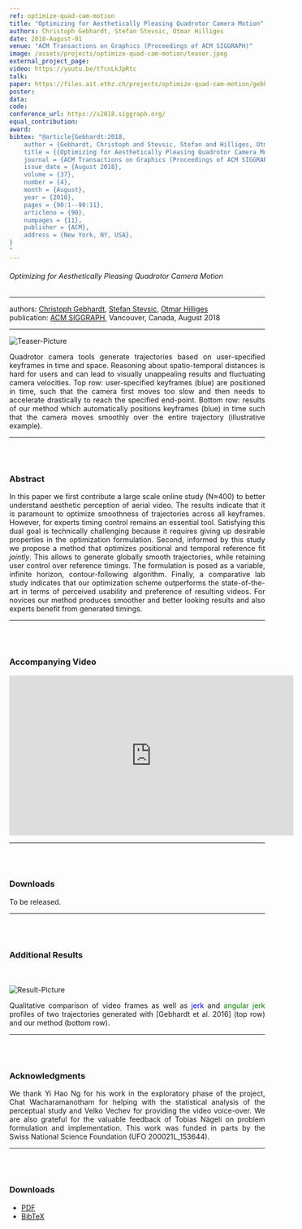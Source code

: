 ```yaml
---
ref: optimize-quad-cam-motion
title: "Optimizing for Aesthetically Pleasing Quadrotor Camera Motion"
authors: Christoph Gebhardt, Stefan Stevsic, Otmar Hilliges
date: 2018-August-01
venue: "ACM Transactions on Graphics (Proceedings of ACM SIGGRAPH)"
image: /assets/projects/optimize-quad-cam-motion/teaser.jpeg
external_project_page: 
video: https://youtu.be/tfcnLkJpRtc
talk: 
paper: https://files.ait.ethz.ch/projects/optimize-quad-cam-motion/gebhardt2018.pdf
poster: 
data: 
code: 
conference_url: https://s2018.siggraph.org/
equal_contribution: 
award: 
bibtex: "@article{Gebhardt:2018,
	author = {Gebhardt, Christoph and Stevsic, Stefan and Hilliges, Otmar},
	title = {{Optimizing for Aesthetically Pleasing Quadrotor Camera Motion}},
	journal = {ACM Transactions on Graphics (Proceedings of ACM SIGGRAPH)},
	issue_date = {August 2018},
	volume = {37},
	number = {4},
	month = {August},
	year = {2018},
	pages = {90:1--90:11},
	articleno = {90},
	numpages = {11},
	publisher = {ACM},
	address = {New York, NY, USA},
}
"
---
```


<h6> Optimizing for Aesthetically Pleasing Quadrotor Camera Motion </h6>
<hr />

<div class="fullcol">
    <div class="teaser-info-projectpage">
            <span class="normalcap">authors:</span>
            <span class="authorcap">
                <nobr><a href="/people/gebhardt/" title="Christoph Gebhardt">Christoph Gebhardt</a>, </nobr>
                <nobr><a href="/people/stevsics/" title="Stefan Stevsic">Stefan Stevsic</a>, </nobr>
                <nobr><a href="/people/hilliges/" title="Otmar Hilliges">Otmar Hilliges</a> </nobr>
            </span>
            <br/>
            <span class="normalcap"><nobr>publication: </nobr></span>
            <span class="authorcap">
                <a class="a-text-ext" href="https://s2018.siggraph.org/" title="ACM SIGGRAPH">ACM SIGGRAPH</a>, Vancouver, Canada, August 2018
            </span>
        <hr />
    </div>
</div>

<div class="fullcol">
    <img class="fullcol" src="<?php ait_root_dir();?>projects/2018/optimize-quad-cam-motion/teaser.png" alt="Teaser-Picture" />
    <div class="fullcol">
        <p align="justify">
            <span class="figurecap">
            Quadrotor camera tools generate trajectories based on user-specified keyframes in time and space. Reasoning about spatio-temporal distances is hard
            for users and can lead to visually unappealing results and fluctuating camera velocities. Top row: user-specified keyframes (blue) are positioned in time, such
            that the camera first moves too slow and then needs to accelerate drastically to reach the specified end-point. Bottom row: results of our method which
            automatically positions keyframes (blue) in time such that the camera moves smoothly over the entire trajectory (illustrative example).
            </span>
        </p>
        <hr />
        <br/>
        <br/>
    </div>
</div>

<div class="fullcol">
    <h3>Abstract</h3>
    <p align="justify">
    In this paper we first contribute a large scale online study (N&asymp;400) to better understand aesthetic perception of aerial video.
    The results indicate that it is paramount to optimize smoothness of trajectories across all keyframes. However, for experts timing control remains an essential tool.
    Satisfying this dual goal is technically challenging because it requires giving up desirable properties in the optimization formulation. Second,
    informed by this study we propose a method that optimizes positional and temporal reference fit <i>jointly</i>. This allows to generate globally smooth trajectories, while retaining user control over reference timings. 
    The formulation is posed as a variable, infinite horizon, contour-following algorithm.
    Finally, a comparative lab study indicates that our optimization scheme outperforms the state-of-the-art in terms of perceived usability and preference of resulting videos. For novices our method produces smoother and better looking results and also experts benefit from generated timings.
    </p>
    <hr />
    <br/>
    <br/>
</div>

<div class="fullcol">
<h3>Accompanying Video</h3>
    <div class="video" align="center">
	<iframe width="560" height="315" src="https://www.youtube.com/embed/tfcnLkJpRtc" frameborder="0" allow="autoplay; encrypted-media" allowfullscreen></iframe>
    </div>
    <hr />
    <br/>
    <br/>
</div>

<div class="fullcol">
 <h3>Downloads</h3>
    To be released.
    <!--
    <ul class="linklist">
        <li class="a-pdf"><a target="_blank" title="PDF" href="<?php ait_root_dir();?>projects/2015/InteractiveDebugger/downloads/FluidEdt-Ou-CHI2015.pdf">PDF</a></li>
        <li class="a-vid"><a target="_blank" href="<?php ait_root_dir();?>projects/2015/InteractiveDebugger/downloads/FluidEdt-Ou-CHI2015.mp4" title="Download Video">Video (26 MB)</a></li>
        <li class="a-bib"><a target="_blank" title="BibTex" href="<?php ait_root_dir();?>projects/2015/InteractiveDebugger/downloads/FluidEdt-Ou-CHI2015.bib">BibTeX</a></li>
    </ul>
     -->
    <hr />
    <br/>
    <br/>
</div>

<!--
<div class="fullcol">
<h3>bibtex</h3>
    To be released.
    <div class="bibtex">
    </div>
    <hr />
    <br/>
    <br/>
</div>
-->

<!--
<div class="fullcol">
    <h3>additional results</h3>
    <br/>
    <img class="halfcol" src="<?php ait_root_dir();?>projects/2016/deformables/bar_small.png" alt="Teaser-Picture" />
    <img class="halfcol" src="<?php ait_root_dir();?>projects/2016/deformables/organ_stacked_small.png" alt="Teaser-Picture" />
    <div class="halfcol">
        <p align="justify">
            <span class="figurecap">
                Top row: schematic sensor routings obtained using our tool with automatic sensor refinement.
                Middle row: fabricated device.
                Bottom row: Ground truth (gray) vs. reconstruction (orange). Insets show error on a heat map scale, with maximum error (white) at 22 mm (darker is better).
            </span>
        </p>
    </div>
    <div class="halfcol">
        <p align="justify">
            <span class="figurecap">
                Two example deformations of the organ pipe model designed with our method. Ground truth (gray) vs. reconstruction (orange).
            </span>
        </p>
    </div>
</div>
-->


<div class="fullcol">
    <h3>Additional Results</h3>
    <br/><br/>
    <img class="fullcol" src="<?php ait_root_dir();?>projects/2018/optimize-quad-cam-motion/comparison.jpeg" alt="Result-Picture" />
    <p align="justify">
        <span class="figurecap">
        Qualitative comparison of video frames as well as <span style="color:blue;">jerk</span> and <span style="color:green;">angular jerk</span> profiles of two trajectories generated with [Gebhardt et al. 2016] (top row) and our method (bottom row).
        </span>
    </p>
    <hr />
    <br/>
    <br/>
</div>

<!-- This section is optional -->
<!--
<div class="fullcol">
    <h3>external links</h3>
    <p align="justify">
        <ul class="linklist">
        <li class="a-ext"><a target="_blank" title="link1" href="your_link_here">Your link here</a></li>
    </ul>
    </p>
    <hr />
    <br/>
    <br/>
</div>
-->

<div class="fullcol">
    <h3>Acknowledgments</h3>
    <p align="justify">
    We thank Yi Hao Ng for his work in the exploratory phase of the
    project, Chat Wacharamanotham for helping with the statistical
    analysis of the perceptual study and Velko Vechev for providing the
    video voice-over. We are also grateful for the valuable feedback of
    Tobias Nägeli on problem formulation and implementation. This
    work was funded in parts by the Swiss National Science Foundation
    (UFO 200021L_153644).
    </p>
    <hr />
    <br/>
    <br/>
</div>

<div class="fullcol">
 <h3>Downloads</h3>
    <ul class="linklist">
        <li class="a-pdf"><a title="PDF" href="<?php ait_root_dir();?>projects/2018/optimize-quad-cam-motion/downloads/gebhardt2018.pdf">PDF</a></li>
        <li class="a-bib"><a title="BibTex" href="<?php ait_root_dir();?>projects/2018/optimize-quad-cam-motion/gebhardt2018.bib">BibTeX</a></li>
    </ul>
    <br/>
</div>


